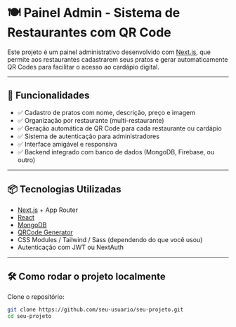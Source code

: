 # 🍽️ Painel Admin - Sistema de Restaurantes com QR Code

Este projeto é um painel administrativo desenvolvido com [Next.js](https://nextjs.org), que permite aos restaurantes cadastrarem seus pratos e gerar automaticamente QR Codes para facilitar o acesso ao cardápio digital.

---

## 🚀 Funcionalidades

- ✅ Cadastro de pratos com nome, descrição, preço e imagem  
- ✅ Organização por restaurante (multi-restaurante)
- ✅ Geração automática de QR Code para cada restaurante ou cardápio
- ✅ Sistema de autenticação para administradores
- ✅ Interface amigável e responsiva
- ✅ Backend integrado com banco de dados (MongoDB, Firebase, ou outro)

---

## 📦 Tecnologias Utilizadas

- [Next.js](https://nextjs.org) + App Router
- [React](https://reactjs.org)
- [MongoDB](https://www.mongodb.com)
- [QRCode Generator](https://www.npmjs.com/package/qrcode)
- CSS Modules / Tailwind / Sass (dependendo do que você usou)
- Autenticação com JWT ou NextAuth

---

## 🛠️ Como rodar o projeto localmente

Clone o repositório:

```bash
git clone https://github.com/seu-usuario/seu-projeto.git
cd seu-projeto
